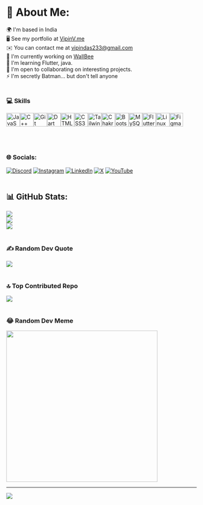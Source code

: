 # 💫 About Me:
🌍  I'm based in India<br>
🖥️  See my portfolio at [VipinV.me](https://vipinv.me/)<br>
✉️  You can contact me at vipindas233@gmail.com<br>
🚀  I'm currently working on [WallBee](https://github.com/Vipin-V/wallbee)<br>
🧠  I'm learning Flutter, java.<br>
🤝  I'm open to collaborating on interesting projects.<br>
⚡  I'm secretly Batman... but don't tell anyone
</br></br>

### 💻 Skills

<p align="left">
<a href="https://developer.mozilla.org/en-US/docs/Web/JavaScript" target="_blank" rel="noreferrer"><img src="https://raw.githubusercontent.com/danielcranney/readme-generator/main/public/icons/skills/javascript-colored.svg" width="36" height="36" alt="JavaScript" /></a><a href="https://docs.microsoft.com/en-us/cpp/?view=msvc-170" target="_blank" rel="noreferrer"><img src="https://raw.githubusercontent.com/danielcranney/readme-generator/main/public/icons/skills/cplusplus-colored.svg" width="36" height="36" alt="C++" /></a><a href="https://git-scm.com/" target="_blank" rel="noreferrer"><img src="https://raw.githubusercontent.com/danielcranney/readme-generator/main/public/icons/skills/git-colored.svg" width="36" height="36" alt="Git" /></a><a href="https://dart.dev/" target="_blank" rel="noreferrer"><img src="https://raw.githubusercontent.com/danielcranney/readme-generator/main/public/icons/skills/dart-colored.svg" width="36" height="36" alt="Dart" /></a><a href="https://developer.mozilla.org/en-US/docs/Glossary/HTML5" target="_blank" rel="noreferrer"><img src="https://raw.githubusercontent.com/danielcranney/readme-generator/main/public/icons/skills/html5-colored.svg" width="36" height="36" alt="HTML5" /></a><a href="https://www.w3.org/TR/CSS/#css" target="_blank" rel="noreferrer"><img src="https://raw.githubusercontent.com/danielcranney/readme-generator/main/public/icons/skills/css3-colored.svg" width="36" height="36" alt="CSS3" /></a><a href="https://tailwindcss.com/" target="_blank" rel="noreferrer"><img src="https://raw.githubusercontent.com/danielcranney/readme-generator/main/public/icons/skills/tailwindcss-colored.svg" width="36" height="36" alt="TailwindCSS" /></a><a href="https://chakra-ui.com/" target="_blank" rel="noreferrer"><img src="https://raw.githubusercontent.com/danielcranney/readme-generator/main/public/icons/skills/chakra-colored.svg" width="36" height="36" alt="Chakra UI" /></a><a href="https://getbootstrap.com/" target="_blank" rel="noreferrer"><img src="https://raw.githubusercontent.com/danielcranney/readme-generator/main/public/icons/skills/bootstrap-colored.svg" width="36" height="36" alt="Bootstrap" /></a><a href="https://www.mysql.com/" target="_blank" rel="noreferrer"><img src="https://raw.githubusercontent.com/danielcranney/readme-generator/main/public/icons/skills/mysql-colored.svg" width="36" height="36" alt="MySQL" /></a><a href="https://flutter.dev/" target="_blank" rel="noreferrer"><img src="https://raw.githubusercontent.com/danielcranney/readme-generator/main/public/icons/skills/flutter-colored.svg" width="36" height="36" alt="Flutter" /></a><a href="https://www.linux.org" target="_blank" rel="noreferrer"><img src="https://raw.githubusercontent.com/danielcranney/readme-generator/main/public/icons/skills/linux-colored.svg" width="36" height="36" alt="Linux" /></a><a href="https://www.figma.com/" target="_blank" rel="noreferrer"><img src="https://raw.githubusercontent.com/danielcranney/readme-generator/main/public/icons/skills/figma-colored.svg" width="36" height="36" alt="Figma" /></a>
</p>
</br></br>

### 🌐 Socials:
[![Discord](https://img.shields.io/badge/Discord-%237289DA.svg?logo=discord&logoColor=white)](https://discordapp.com/users/525720516560945153) [![Instagram](https://img.shields.io/badge/Instagram-%23E4405F.svg?logo=Instagram&logoColor=white)](https://instagram.com/_vipinv_) [![LinkedIn](https://img.shields.io/badge/LinkedIn-%230077B5.svg?logo=linkedin&logoColor=white)](https://linkedin.com/in/vipinv233) [![X](https://img.shields.io/badge/X-black.svg?logo=X&logoColor=white)](https://x.com/vipinv233) [![YouTube](https://img.shields.io/badge/YouTube-%23FF0000.svg?logo=YouTube&logoColor=white)](https://youtube.com/@@Technopath) 
</br></br>

## 📊 GitHub Stats:
![](https://github-readme-stats.vercel.app/api?username=vipin-v&theme=dracula&hide_border=false&include_all_commits=false&count_private=true)<br/>
![](https://github-readme-streak-stats.herokuapp.com/?user=vipin-v&theme=dracula&hide_border=false)<br/>
![](https://github-readme-stats.vercel.app/api/top-langs/?username=vipin-v&theme=dracula&hide_border=false&include_all_commits=false&count_private=true&layout=compact)
</br></br>

### ✍️ Random Dev Quote
![](https://quotes-github-readme.vercel.app/api?type=horizontal&theme=radical)
</br></br>

### 🔝 Top Contributed Repo
![](https://github-contributor-stats.vercel.app/api?username=vipin-v&limit=5&theme=dracula&combine_all_yearly_contributions=true)
</br></br>

### 😂 Random Dev Meme
<img src='https://randommeme-five.vercel.app/' style="height: 400px;"/>

---
[![](https://visitcount.itsvg.in/api?id=vipin-v&icon=0&color=0)](https://visitcount.itsvg.in)


